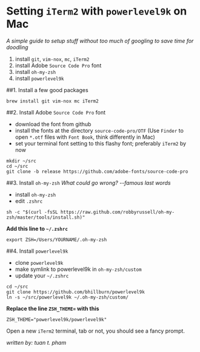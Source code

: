 Setting `iTerm2` with `powerlevel9k` on Mac
===========================================
*A simple guide to setup stuff without too much of googling to save time for doodling*

  1. install `git`, `vim-nox`, `mc`, `iTerm2`
  2. install Adobe `Source Code Pro` font
  3. install `oh-my-zsh`
  4. install `powerlevel9k`

##1. Install a few good packages
```
brew install git vim-nox mc iTerm2
```

##2. Install Adobe `Source Code Pro` font
  * download the font from github
  * install the fonts at the directory `source-code-pro/OTF` (Use `Finder` to
  open `*.otf` files with `Font Book`, think differently in Mac)
  * set your terminal font setting to this flashy font; preferably `iTerm2` by now
```
mkdir ~/src
cd ~/src
git clone -b release https://github.com/adobe-fonts/source-code-pro
```

##3. Install `oh-my-zsh`
*What could go wrong? --famous last words*
  * install `oh-my-zsh`
  * edit `.zshrc`
```
sh -c "$(curl -fsSL https://raw.github.com/robbyrussell/oh-my-zsh/master/tools/install.sh)"
```
**Add this line to `~/.zshrc`**
```
export ZSH=/Users/YOURNAME/.oh-my-zsh
```

##4. Install `powerlevel9k`
  * clone `powerlevel9k`
  * make symlink to powerlevel9k in `oh-my-zsh/custom`
  * update your `~/.zshrc`
```
cd ~/src
git clone https://github.com/bhillburn/powerlevel9k
ln -s ~/src/powerlevel9k ~/.oh-my-zsh/custom/
```
**Replace the line `ZSH_THEME=` with this**
```
ZSH_THEME="powerlevel9k/powerlevel9k"
```

Open a new `iTerm2` terminal, tab or not, you should see a fancy prompt.

_written by: tuan t. pham_
